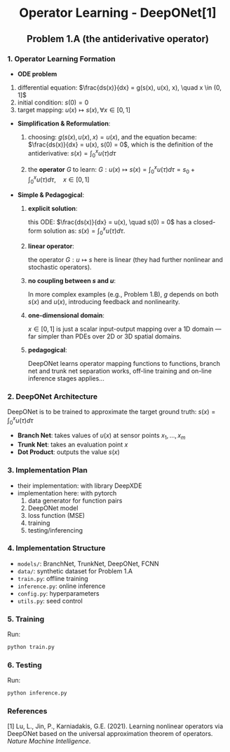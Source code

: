 <h1 style="text-align: center; font-size: 2em;"> Operator Learning - DeepONet[1] </h1>
<h1 style="text-align: center; font-size: 1.5em;"> Problem 1.A (the antiderivative operator) </h1>

### 1. Operator Learning Formation
-  **ODE problem**
  1. differential equation: $\frac{ds(x)}{dx} = g(s(x), u(x), x), \quad x \in (0, 1]$
  2. initial condition: $s(0) = 0$
  3. target mapping: $u(x) \mapsto s(x), \forall x \in [0, 1]$

- **Simplification & Reformulation**: 
    1. choosing: $g(s(x), u(x), x) = u(x)$, and the equation became: $\frac{ds(x)}{dx} = u(x), s(0) = 0$, which is the definition of the antiderivative:  $s(x) = \int_0^x u(\tau) d\tau$

    3. the **operator** $G$ to learn: $G : u(x) \mapsto s(x) = \int_0^x u(\tau) d\tau = s_0 + \int_0^x u(\tau) d\tau, \quad x \in [0, 1]$


- **Simple & Pedagogical**:
    1. **explicit solution**:

        this ODE: $\frac{ds(x)}{dx} = u(x), \quad s(0) = 0$ has a closed-form solution as: $s(x) = \int_0^x u(\tau) d\tau$.

    2. **linear operator**:  

        the operator $G : u \mapsto s$ here is linear (they had further nonlinear and stochastic operators).

    3. **no coupling between $s$ and $u$**:  

        In more complex examples (e.g., Problem 1.B), $g$ depends on both $s(x)$ and $u(x)$, introducing feedback and nonlinearity.

    4. **one-dimensional domain**:  

        $x \in [0, 1]$ is just a scalar input-output mapping over a 1D domain — far simpler than PDEs over 2D or 3D spatial domains.

    5. **pedagogical**:
        
        DeepONet learns operator mapping functions to functions, branch net and trunk net separation works, off-line training and on-line inference stages applies...

### 2. DeepONet Architecture

DeepONet is to be trained to approximate the target ground truth: $s(x) = \int_0^x u(\tau) d\tau$

- **Branch Net**: takes values of $u(x)$ at sensor points $x_1, \ldots, x_m$
- **Trunk Net**: takes an evaluation point $x$
- **Dot Product**: outputs the value $s(x)$

### 3. Implementation Plan
- their implementation: with library DeepXDE
- implementation here: with pytorch
    1. data generator for function pairs
    2. DeepONet model
    3. loss function (MSE)
    4. training
    5. testing/inferencing

### 4. Implementation Structure
- `models/`: BranchNet, TrunkNet, DeepONet, FCNN
- `data/`: synthetic dataset for Problem 1.A
- `train.py`: offline training
- `inference.py`: online inference
- `config.py`: hyperparameters
- `utils.py`: seed control

### 5. Training
Run:
```bash
python train.py
```
### 6. Testing
Run:
```bash
python inference.py
```

### References
[1] Lu, L., Jin, P., Karniadakis, G.E. (2021). Learning nonlinear operators via DeepONet based on the universal approximation theorem of operators. *Nature Machine Intelligence*.

